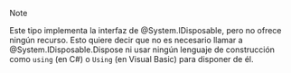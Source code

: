 > [!NOTE]
> Este tipo implementa la interfaz de @System.IDisposable, pero no ofrece ningún recurso. Esto quiere decir que no es necesario llamar a @System.IDisposable.Dispose ni usar ningún lenguaje de construcción como `using` (en C#) o `Using` (en Visual Basic) para disponer de él.
